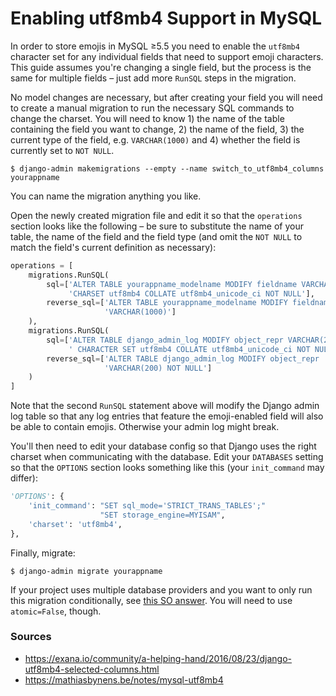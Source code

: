 # Enabling utf8mb4 Support in MySQL

In order to store emojis in MySQL ≥5.5 you need to enable the `utf8mb4` character set for any individual fields that need to support emoji characters. This guide assumes you're changing a single field, but the process is the same for multiple fields – just add more `RunSQL` steps in the migration.

No model changes are necessary, but after creating your field you will need to create a manual migration to run the necessary SQL commands to change the charset. You will need to know 1) the name of the table containing the field you want to change, 2) the name of the field, 3) the current type of the field, e.g. `VARCHAR(1000)` and 4) whether the field is currently set to `NOT NULL`.

```shell
$ django-admin makemigrations --empty --name switch_to_utf8mb4_columns yourappname
```

You can name the migration anything you like.

Open the newly created migration file and edit it so that the `operations` section looks like the following – be sure to substitute the name of your table, the name of the field and the field type (and omit the `NOT NULL` to match the field's current definition as necessary):

```python
operations = [
    migrations.RunSQL(
        sql=['ALTER TABLE yourappname_modelname MODIFY fieldname VARCHAR(1000) '
             'CHARSET utf8mb4 COLLATE utf8mb4_unicode_ci NOT NULL'],
        reverse_sql=['ALTER TABLE yourappname_modelname MODIFY fieldname '
                     'VARCHAR(1000)']
    ),
    migrations.RunSQL(
        sql=['ALTER TABLE django_admin_log MODIFY object_repr VARCHAR(200)'
             ' CHARACTER SET utf8mb4 COLLATE utf8mb4_unicode_ci NOT NULL'],
        reverse_sql=['ALTER TABLE django_admin_log MODIFY object_repr '
                     'VARCHAR(200) NOT NULL']
    )
]
```

Note that the second `RunSQL` statement above will modify the Django admin log table so that any log entries that feature the emoji-enabled field will also be able to contain emojis. Otherwise your admin log might break.

You'll then need to edit your database config so that Django uses the right charset when communicating with the database. Edit your `DATABASES` setting so that the `OPTIONS` section looks something like this (your `init_command` may differ):

```python
'OPTIONS': {
    'init_command': "SET sql_mode='STRICT_TRANS_TABLES';"
                    "SET storage_engine=MYISAM",
    'charset': 'utf8mb4',
},
```

Finally, migrate:

```shell
$ django-admin migrate yourappname
```

If your project uses multiple database providers and you want to only run this migration conditionally, see [this SO answer](https://stackoverflow.com/a/45232678/258794). You will need to use `atomic=False`, though.

### Sources

* https://exana.io/community/a-helping-hand/2016/08/23/django-utf8mb4-selected-columns.html
* https://mathiasbynens.be/notes/mysql-utf8mb4
